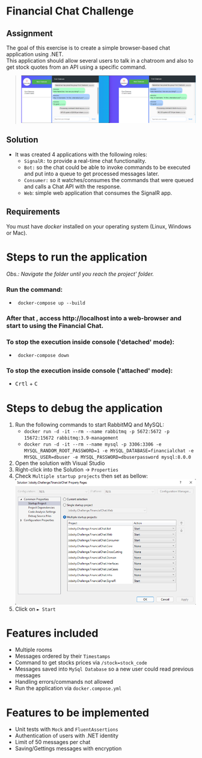 # Financial Chat Challenge

## Assignment
The goal of this exercise is to create a simple browser-based chat application using .NET.  
This application should allow several users to talk in a chatroom and also to get stock quotes from an API using a specific command.

> ![Chat](/screenshots/chat_room.png?raw=true "Por hora")  

## Solution

* It was created 4 applications with the following roles:
    - `SignalR:` to provide a real-time chat functionality.
    - `Bot:` so the chat could be able to invoke commands to be executed and put into a queue to get processed messages later.
    - `Consumer:` so it watches/consumes the commands that were queued and calls a Chat API with the response.
    - `Web`: simple web application that consumes the SignalR app.

## Requirements
You must have *docker* installed on your operating system (Linux, Windows or Mac).  

# Steps to run the application

*Obs.: Navigate the folder until you reach the project' folder.*

### Run the command:
- ` docker-compose up --build` 

### After that , access http://localhost into a web-browser and start to using the **Financial Chat**.

### To stop the execution inside console ('detached' mode):
- ` docker-compose down` 

###  To stop the execution inside console ('attached' mode):
- <kbd>Crtl</kbd> + <kbd>C</kbd>
 
# Steps to debug the application

1. Run the following commands to start RabbitMQ and MySQL:  
    - `docker run -d -it --rm --name rabbitmq -p 5672:5672 -p 15672:15672 rabbitmq:3.9-management`  
    - `docker run -d -it --rm --name mysql -p 3306:3306 -e MYSQL_RANDOM_ROOT_PASSWORD=1 -e MYSQL_DATABASE=financialchat -e MYSQL_USER=dbuser -e MYSQL_PASSWORD=dbuserpassword mysql:8.0.0`
1. Open the solution with Visual Studio  
2. Right-click into the Solution -> `Properties`  
3. Check `Multiple startup projects` then set as bellow:  
![Startup](/screenshots/multiple_startup.png?raw=true "Por hora")  
4. Click on `► Start`  

# Features included

- Multiple rooms
- Messages ordered by their `Timestamps`
- Command to get stocks prices via `/stock=stock_code`
- Messages saved into `MySql Database` so a new user could read previous messages
- Handling errors/commands not allowed
- Run the application via `docker.compose.yml`

# Features to be implemented

- Unit tests with `Mock` and `FluentAssertions`
- Authentication of users with .NET identity
- Limit of 50 messages per chat
- Saving/Gettings messages with encryption